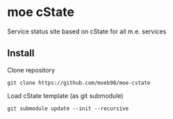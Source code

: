 # moe cState

Service status site based on cState for all m.e. services

## Install

Clone repository

```
git clone https://github.com/moeb98/moe-cstate
```

Load cState template (as git submodule)

```
git submodule update --init --recursive
```
